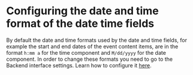 # Configuring the date and time format of the date time fields

By default the date and time formats used by the date and time fields, for example the start and end dates of the event content items, are in the format `h:mm a` for the time component and `M/dd/yyyy` for the date component. In order to change these formats you need to go to the Backend interface settings. Learn how to configure it [here](https://www.progress.com/documentation/sitefinity-cms/backend-interface-settings).
